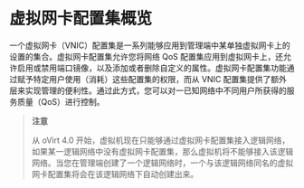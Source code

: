 # 虚拟网卡配置集概览

一个虚拟网卡（VNIC）配置集是一系列能够应用到管理端中某单独虚拟网卡上的设置的集合。虚拟网卡配置集允许您将网络 QoS 配置集应用到虚拟网卡上，还允许启用或禁用端口镜像，以及添加或者删除自定义的属性。虚拟网卡配置集功能通过赋予特定用户使用（消耗）这些配置集的权限，而从 VNIC 配置集提供了额外层来实现管理的便利性。通过此方式，您可以对一已知网络中不同用户所获得的服务质量（QoS）进行控制。

> **注意**
>
> 从 oVirt 4.0 开始，虚拟机现在只能够通过虚拟网卡配置集接入逻辑网络，如果某一逻辑网络中没有虚拟网卡配置集，那么虚拟机将不能够接入该逻辑网络。当您在管理端创建了一个逻辑网络时，一个与该逻辑网络同名的虚拟网卡配置集将会在该逻辑网络下自动创建出来。
